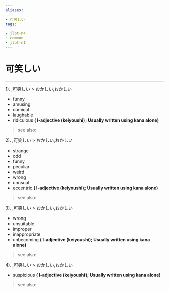 ```yaml
---
aliases:
    
- 可笑しい
tags:
    
- jlpt-n4
- common
- jlpt-n1
---
```


# 可笑しい
---
1).
,可笑しい > おかしい,おかしい

- funny
- amusing
- comical
- laughable
- ridiculous
**( I-adjective (keiyoushi); Usually written using kana alone)**
> see also: 
            
2).
,可笑しい > おかしい,おかしい

- strange
- odd
- funny
- peculiar
- weird
- wrong
- unusual
- eccentric
**( I-adjective (keiyoushi); Usually written using kana alone)**
> see also: 
            
3).
,可笑しい > おかしい,おかしい

- wrong
- unsuitable
- improper
- inappropriate
- unbecoming
**( I-adjective (keiyoushi); Usually written using kana alone)**
> see also: 
            
4).
,可笑しい > おかしい,おかしい

- suspicious
**( I-adjective (keiyoushi); Usually written using kana alone)**
> see also: 
            